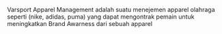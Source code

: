 Varsport Apparel Management adalah suatu menejemen apparel olahraga seperti (nike, adidas, puma) yang dapat mengontrak pemain untuk meningkatkan Brand Awarness dari sebuah apparel
